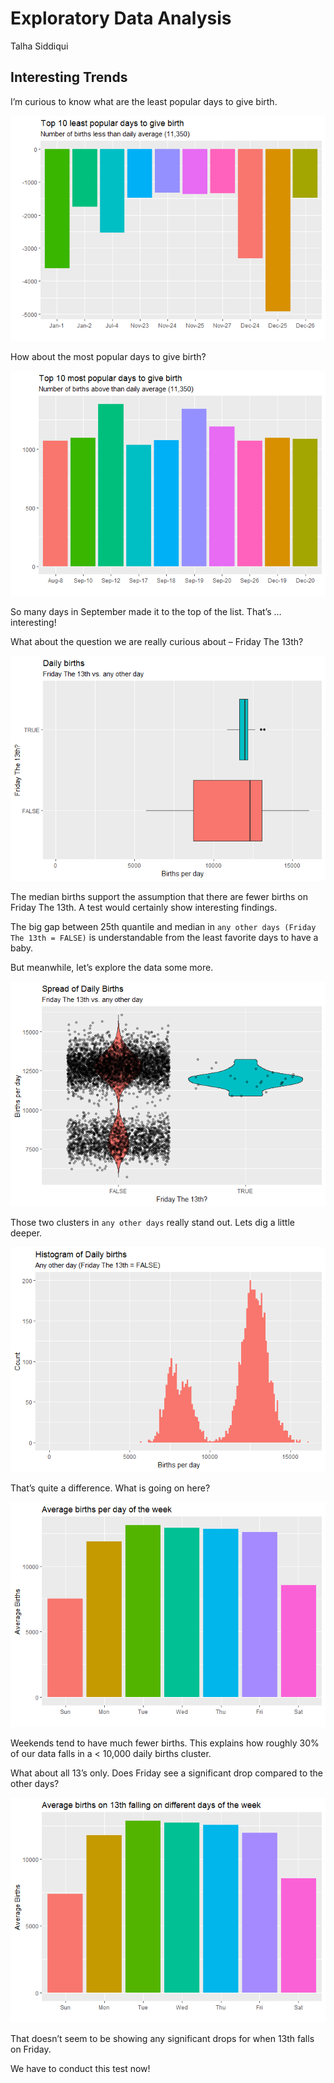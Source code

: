 Exploratory Data Analysis
================
Talha Siddiqui

## Interesting Trends

I’m curious to know what are the least popular days to give birth.

![](EDA_files/figure-gfm/unnamed-chunk-3-1.png)<!-- -->

How about the most popular days to give birth?

![](EDA_files/figure-gfm/unnamed-chunk-4-1.png)<!-- -->

So many days in September made it to the top of the list. That’s …
interesting\!

What about the question we are really curious about – Friday The 13th?

![](EDA_files/figure-gfm/unnamed-chunk-5-1.png)<!-- -->

The median births support the assumption that there are fewer births on
Friday The 13th. A test would certainly show interesting findings.

The big gap between 25th quantile and median in `any other days (Friday
The 13th = FALSE)` is understandable from the least favorite days to
have a baby.

But meanwhile, let’s explore the data some more.

![](EDA_files/figure-gfm/unnamed-chunk-6-1.png)<!-- -->

Those two clusters in `any other days` really stand out. Lets dig a
little deeper.

![](EDA_files/figure-gfm/unnamed-chunk-7-1.png)<!-- -->

That’s quite a difference. What is going on here?

![](EDA_files/figure-gfm/unnamed-chunk-8-1.png)<!-- -->

Weekends tend to have much fewer births. This explains how roughly 30%
of our data falls in a \< 10,000 daily births cluster.

What about all 13’s only. Does Friday see a significant drop compared to
the other days?

![](EDA_files/figure-gfm/unnamed-chunk-9-1.png)<!-- -->

That doesn’t seem to be showing any significant drops for when 13th
falls on Friday.

We have to conduct this test now\!
